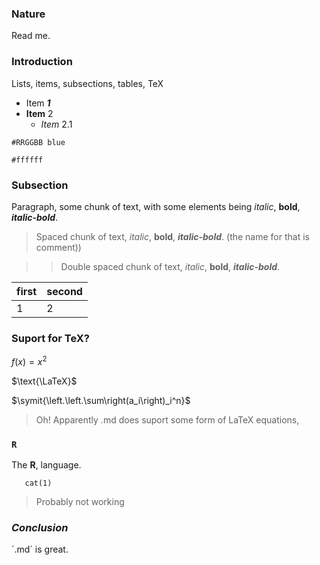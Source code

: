 
### Nature

Read me.

### **Introduction**

Lists, items, subsections, tables, TeX

* Item ***1***
* **Item** 2
   * *Item* 2.1

`#RRGGBB blue`

`#ffffff`
   
### Subsection
   
Paragraph, some chunk of text, with some elements being *italic*, **bold**, ***italic-bold***.

> Spaced chunk of text, *italic*, **bold**, ***italic-bold***. (the name for that is comment))

>> Double spaced chunk of text, *italic*, **bold**, ***italic-bold***.

| first | second |
|---|---|
| 1 | 2 |

### Suport for TeX?

$f(x)=x^2$

$\text{\LaTeX}$

$\symit{\left.\left.\sum\right(a_i\right)_i^n}$

> Oh! Apparently .md does suport some form of LaTeX equations,

### `R`

The **R**, language.

```{r}
   cat(1)
```

> Probably not working

### *Conclusion*

´.md´ is great.
